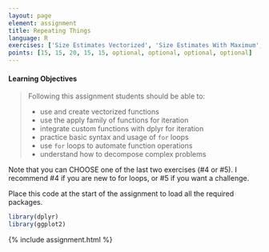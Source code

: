 ```yaml
---
layout: page
element: assignment
title: Repeating Things
language: R
exercises: ['Size Estimates Vectorized', 'Size Estimates With Maximum', 'Basic For Loops', 'Size Estimates By Name Loop','Multi-file Analysis', 'Cocili Data Exploration', 'Size Estimates By Name Apply', 'Tree Biomass Challenge', 'Crown Volume Calculation']
points: [15, 15, 20, 15, 15, optional, optional, optional, optional]
---
```


#### Learning Objectives

> Following this assignment students should be able to:
>
> - use and create vectorized functions
> - use the apply family of functions for iteration
> - integrate custom functions with dplyr for iteration
> - practice basic syntax and usage of `for` loops
> - use `for` loops to automate function operations 
> - understand how to decompose complex problems



Note that you can CHOOSE one of the last two exercises (#4 or #5). I recommend #4 if you are new to for loops, or #5 if you want a challenge.

Place this code at the start of the assignment to load all the required packages.

```r
library(dplyr)
library(ggplot2)
```

{% include assignment.html %}
